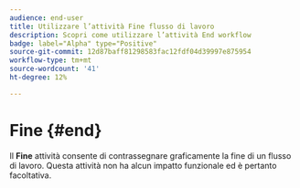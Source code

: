 ```yaml
---
audience: end-user
title: Utilizzare l’attività Fine flusso di lavoro
description: Scopri come utilizzare l’attività End workflow
badge: label="Alpha" type="Positive"
source-git-commit: 12d87baff81298583fac12fdf04d39997e875954
workflow-type: tm+mt
source-wordcount: '41'
ht-degree: 12%

---
```



# Fine {#end}

Il **Fine** attività consente di contrassegnare graficamente la fine di un flusso di lavoro. Questa attività non ha alcun impatto funzionale ed è pertanto facoltativa.
